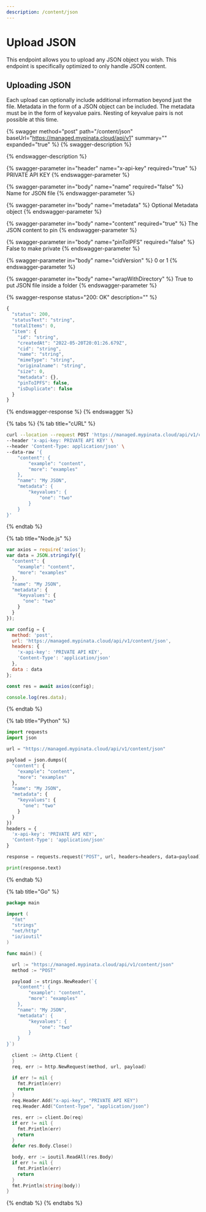 ```yaml
---
description: /content/json
---
```


# Upload JSON

This endpoint allows you to upload any JSON object you wish. This endpoint is specifically optimized to only handle JSON content.&#x20;

## Uploading JSON

Each upload can optionally include additional information beyond just the file. Metadata in the form of a JSON object can be included. The metadata must be in the form of keyvalue pairs. Nesting of keyvalue pairs is not possible at this time.&#x20;

{% swagger method="post" path="/content/json" baseUrl="https://managed.mypinata.cloud/api/v1" summary="" expanded="true" %}
{% swagger-description %}

{% endswagger-description %}

{% swagger-parameter in="header" name="x-api-key" required="true" %}
PRIVATE API KEY
{% endswagger-parameter %}

{% swagger-parameter in="body" name="name" required="false" %}
Name for JSON file
{% endswagger-parameter %}

{% swagger-parameter in="body" name="metadata" %}
Optional Metadata object
{% endswagger-parameter %}

{% swagger-parameter in="body" name="content" required="true" %}
The JSON content to pin
{% endswagger-parameter %}

{% swagger-parameter in="body" name="pinToIPFS" required="false" %}
False to make private
{% endswagger-parameter %}

{% swagger-parameter in="body" name="cidVersion" %}
0 or 1
{% endswagger-parameter %}

{% swagger-parameter in="body" name="wrapWithDirectory" %}
True to put JSON file inside a folder
{% endswagger-parameter %}

{% swagger-response status="200: OK" description="" %}
```javascript
{
  "status": 200,
  "statusText": "string",
  "totalItems": 0,
  "item": {
    "id": "string",
    "createdAt": "2022-05-20T20:01:26.679Z",
    "cid": "string",
    "name": "string",
    "mimeType": "string",
    "originalname": "string",
    "size": 0,
    "metadata": {},
    "pinToIPFS": false,
    "isDuplicate": false
  }
}
```
{% endswagger-response %}
{% endswagger %}

{% tabs %}
{% tab title="cURL" %}
```bash
curl --location --request POST 'https://managed.mypinata.cloud/api/v1/content/json' \
--header 'x-api-key: PRIVATE API KEY' \
--header 'Content-Type: application/json' \
--data-raw '{
    "content": {
        "example": "content", 
        "more": "examples"
    }, 
    "name": "My JSON",
    "metadata": {
        "keyvalues": {
            "one": "two"
        }
    }
}'
```
{% endtab %}

{% tab title="Node.js" %}
```javascript
var axios = require('axios');
var data = JSON.stringify({
  "content": {
    "example": "content",
    "more": "examples"
  },
  "name": "My JSON",
  "metadata": {
    "keyvalues": {
      "one": "two"
    }
  }
});

var config = {
  method: 'post',
  url: 'https://managed.mypinata.cloud/api/v1/content/json',
  headers: { 
    'x-api-key': 'PRIVATE API KEY', 
    'Content-Type': 'application/json'
  },
  data : data
};

const res = await axios(config);

console.log(res.data);
```
{% endtab %}

{% tab title="Python" %}
```python
import requests
import json

url = "https://managed.mypinata.cloud/api/v1/content/json"

payload = json.dumps({
  "content": {
    "example": "content",
    "more": "examples"
  },
  "name": "My JSON",
  "metadata": {
    "keyvalues": {
      "one": "two"
    }
  }
})
headers = {
  'x-api-key': 'PRIVATE API KEY',
  'Content-Type': 'application/json'
}

response = requests.request("POST", url, headers=headers, data=payload)

print(response.text)

```
{% endtab %}

{% tab title="Go" %}
```go
package main

import (
  "fmt"
  "strings"
  "net/http"
  "io/ioutil"
)

func main() {

  url := "https://managed.mypinata.cloud/api/v1/content/json"
  method := "POST"

  payload := strings.NewReader(`{
    "content": {
        "example": "content", 
        "more": "examples"
    }, 
    "name": "My JSON",
    "metadata": {
        "keyvalues": {
            "one": "two"
        }
    }
}`)

  client := &http.Client {
  }
  req, err := http.NewRequest(method, url, payload)

  if err != nil {
    fmt.Println(err)
    return
  }
  req.Header.Add("x-api-key", "PRIVATE API KEY")
  req.Header.Add("Content-Type", "application/json")

  res, err := client.Do(req)
  if err != nil {
    fmt.Println(err)
    return
  }
  defer res.Body.Close()

  body, err := ioutil.ReadAll(res.Body)
  if err != nil {
    fmt.Println(err)
    return
  }
  fmt.Println(string(body))
}
```
{% endtab %}
{% endtabs %}
